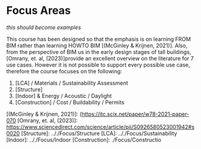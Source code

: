 # Focus Areas

*this should become examples*
  
This course has been designed so that the emphasis is on learning FROM BIM rather than learning HOWTO BIM [(McGinley & Krijnen, 2021)]. Also, from the perspective of BIM us in the early design stages of tall buildings, [Omrany, et. al, (2023)]provide an excellent overview on the literature for 7 use cases. However it is not possible to support every possible use case, therefore the course focuses on the following:

1. [LCA] / Materials / Sustainability Assessment
2. [Structure]
3. [Indoor] & Energy / Acoustic / Daylight
4. [Construction] / Cost / Buildability / Permits

[(McGinley & Krijnen, 2021)]: (https://itc.scix.net/paper/w78-2021-paper-070
[Omrany, et. al, (2023)]: https://www.sciencedirect.com/science/article/pii/S0926580523001942#s0020
[Structure]: .././Focus/Structure
[LCA]: .././Focus/Sustainability
[Indoor]: .././Focus/Indoor
[Construction]: ./Focus/Constructio
